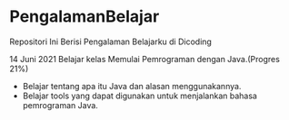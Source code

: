 # PengalamanBelajar
Repositori Ini Berisi Pengalaman Belajarku di Dicoding

14 Juni 2021
Belajar kelas Memulai Pemrograman dengan Java.(Progres 21%)
  * Belajar tentang apa itu Java dan alasan menggunakannya.
  * Belajar tools yang dapat digunakan untuk menjalankan bahasa pemrograman Java.
